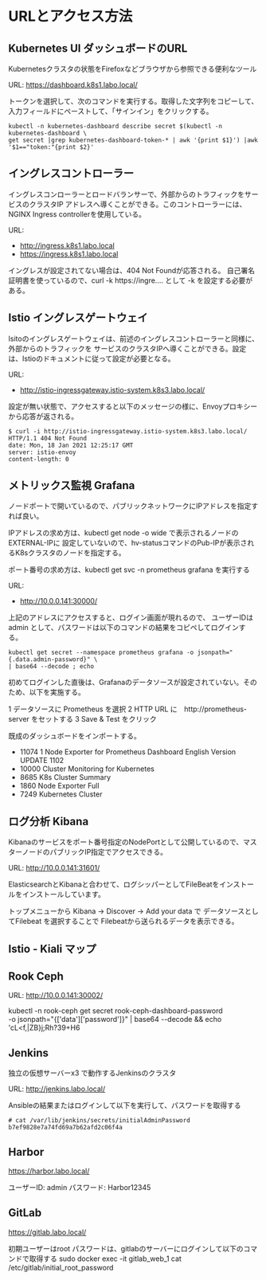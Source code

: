 # URLとアクセス方法



## Kubernetes UI  ダッシュボードのURL

Kubernetesクラスタの状態をFirefoxなどブラウザから参照できる便利なツール

URL: https://dashboard.k8s1.labo.local/

トークンを選択して、次のコマンドを実行する。取得した文字列をコピーして、入力フィールドにペーストして、「サインイン」をクリックする。

~~~
kubectl -n kubernetes-dashboard describe secret $(kubectl -n kubernetes-dashboard \
get secret |grep kubernetes-dashboard-token-* | awk '{print $1}') |awk '$1=="token:"{print $2}'
~~~




## イングレスコントローラー

イングレスコンローラーとロードバランサーで、外部からのトラフィックをサービスのクラスタIP
アドレスへ導くことができる。このコントローラーには、NGINX Ingress controllerを使用している。

URL:
* http://ingress.k8s1.labo.local
* https://ingress.k8s1.labo.local

イングレスが設定されてない場合は、404 Not Foundが応答される。
自己署名証明書を使っているので、curl -k https://ingre.... として -k を設定する必要がある。





## Istio イングレスゲートウェイ

Isitoのイングレスゲートウェイは、前述のイングレスコントローラーと同様に、外部からのトラフィックを
サービスのクラスタIPへ導くことができる。設定は、Istioのドキュメントに従って設定が必要となる。

URL:
* http://istio-ingressgateway.istio-system.k8s3.labo.local/

設定が無い状態で、アクセスすると以下のメッセージの様に、Envoyプロキシーから応答が返される。

~~~
$ curl -i http://istio-ingressgateway.istio-system.k8s3.labo.local/
HTTP/1.1 404 Not Found
date: Mon, 18 Jan 2021 12:25:17 GMT
server: istio-envoy
content-length: 0
~~~




## メトリックス監視 Grafana

ノードポートで開いているので、パブリックネットワークにIPアドレスを指定すれば良い。

IPアドレスの求め方は、kubectl get node -o wide で表示されるノードのEXTERNAL-IPに
設定していないので、hv-statusコマンドのPub-IPが表示されるK8sクラスタのノードを指定する。

ポート番号の求め方は、kubectl get svc -n prometheus grafana を実行する

URL:
* http://10.0.0.141:30000/

上記のアドレスにアクセスすると、ログイン画面が現れるので、
ユーザーIDは admin として、パスワードは以下のコマンドの結果をコピペしてログインする。

~~~
kubectl get secret --namespace prometheus grafana -o jsonpath="{.data.admin-password}" \
| base64 --decode ; echo
~~~

初めてログインした直後は、Grafanaのデータソースが設定されていない。そのため、以下を実施する。

1 データソースに Prometheus を選択
2 HTTP URL に　http://prometheus-server をセットする
3 Save & Test をクリック


既成のダッシュボードをインポートする。

* 11074 1 Node Exporter for Prometheus Dashboard English Version UPDATE 1102
* 10000 Cluster Monitoring for Kubernetes
* 8685 K8s Cluster Summary
* 1860 Node Exporter Full
* 7249 Kubernetes Cluster





## ログ分析 Kibana

Kibanaのサービスをポート番号指定のNodePortとして公開しているので、マスターノードのパブリックIP指定でアクセスできる。

URL: http://10.0.0.141:31601/

ElasticsearchとKibanaと合わせて、ログシッパーとしてFileBeatをインストールをインストールしています。

トップメニューから Kibana -> Discover -> Add your data で データソースとしてFilebeat を選択することで
Filebeatから送られるデータを表示できる。


## Istio - Kiali マップ


## Rook Ceph

URL: http://10.0.0.141:30002/

kubectl -n rook-ceph get secret rook-ceph-dashboard-password \
-o jsonpath="{['data']['password']}" | base64 --decode && echo
'cL<f,|ZB}j;Rh?39+H6



## Jenkins

独立の仮想サーバーx3 で動作するJenkinsのクラスタ

URL: http://jenkins.labo.local/

Ansibleの結果またはログインして以下を実行して、パスワードを取得する

~~~
# cat /var/lib/jenkins/secrets/initialAdminPassword
b7ef9828e7a74fd69a7b62afd2c06f4a
~~~


## Harbor

https://harbor.labo.local/

ユーザーID: admin
パスワード: Harbor12345




## GitLab

https://gitlab.labo.local/

初期ユーザーはroot
パスワードは、gitlabのサーバーにログインして以下のコマンドで取得する
sudo docker exec -it gitlab_web_1 cat /etc/gitlab/initial_root_password

